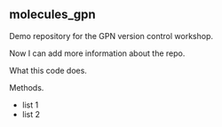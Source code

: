 ## molecules_gpn
Demo repository for the GPN version control workshop. 

Now I can add more information about the repo. 


What this code does. 

Methods. 

* list 1
* list 2
